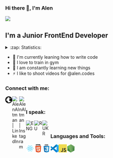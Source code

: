 ### Hi there 👋, I'm Alen

![](https://komarev.com/ghpvc/?username=AlenAltman)

## I'm a Junior FrontEnd Developer

<details>
  <summary>:zap: Statistics:</summary>
   <img align="left" alt="codeSTACKr's GitHub Stats" src="https://github-readme-stats.vercel.app/api/top-langs/?username=AlenAltman&langs_count=8&layout=compact" />
    <br />
    <img align="left" alt="codeSTACKr's GitHub Stats" src="https://github-readme-stats.vercel.app/api?username=AlenAltman&show_icons=true" />
</details>

- 💪 I'm currently leaning how to write code
- 🎉 I love to train in gym
- 🥅 I am constantly learning new things
- ⚡ I like to shoot videos for @alen.codes 

### Connect with me:

[<img align="left" alt="webtricks-master.ru" width="22px" src="https://raw.githubusercontent.com/iconic/open-iconic/master/svg/globe.svg" />][website]
[<img align="left" alt="AlenAltman | LinkedIn" width="22px" src="https://cdn.jsdelivr.net/npm/simple-icons@v3/icons/linkedin.svg" />][linkedin]
[<img align="left" alt="AlenAltman | Instagram" width="22px" src="https://cdn.jsdelivr.net/npm/simple-icons@v3/icons/instagram.svg" />][instagram]


<br />

### I speak:
<img align="left" alt="ENG" width="26px" src="https://upload.wikimedia.org/wikipedia/commons/thumb/8/83/Flag_of_the_United_Kingdom_%283-5%29.svg/250px-Flag_of_the_United_Kingdom_%283-5%29.svg.png" />
<img align="left" alt="RU" width="26px" src="http://ic.pics.livejournal.com/tema/339052/409002/409002_original.gif" />
<img align="left" alt="UKR" width="26px" src="https://upload.wikimedia.org/wikipedia/commons/thumb/4/49/Flag_of_Ukraine.svg/250px-Flag_of_Ukraine.svg.png" />

<br />

### Languages and Tools:

<img align="left" alt="React" width="26px" src="https://raw.githubusercontent.com/github/explore/80688e429a7d4ef2fca1e82350fe8e3517d3494d/topics/react/react.png" />
<img align="left" alt="HTML5" width="26px" src="https://raw.githubusercontent.com/github/explore/80688e429a7d4ef2fca1e82350fe8e3517d3494d/topics/html/html.png" />
<img align="left" alt="CSS3" width="26px" src="https://raw.githubusercontent.com/github/explore/80688e429a7d4ef2fca1e82350fe8e3517d3494d/topics/css/css.png" />
<img align="left" alt="Visual Studio Code" width="26px" src="https://raw.githubusercontent.com/github/explore/80688e429a7d4ef2fca1e82350fe8e3517d3494d/topics/visual-studio-code/visual-studio-code.png" />
<img align="left" alt="JavaScript" width="26px" src="https://raw.githubusercontent.com/github/explore/80688e429a7d4ef2fca1e82350fe8e3517d3494d/topics/javascript/javascript.png" />
<img align="left" alt="Node.js" width="26px" src="https://raw.githubusercontent.com/github/explore/80688e429a7d4ef2fca1e82350fe8e3517d3494d/topics/nodejs/nodejs.png" />

<br />
<br />


[website]: https://apple.com/
[linkedin]: https://www.linkedin.com/in/alen-altman-a203969a/
[instagram]: https://www.instagram.com/alen.codes/
